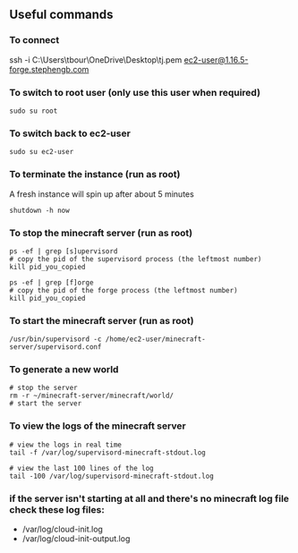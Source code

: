 ## Useful commands 

### To connect
ssh -i C:\Users\tbour\OneDrive\Desktop\tj.pem ec2-user@1.16.5-forge.stephengb.com

### To switch to root user (only use this user when required)
```
sudo su root
```

### To switch back to ec2-user
```
sudo su ec2-user
```

### To terminate the instance (run as root)
A fresh instance will spin up after about 5 minutes
```
shutdown -h now
```

### To stop the minecraft server (run as root)
```
ps -ef | grep [s]upervisord
# copy the pid of the supervisord process (the leftmost number)
kill pid_you_copied

ps -ef | grep [f]orge
# copy the pid of the forge process (the leftmost number)
kill pid_you_copied
```

### To start the minecraft server (run as root)
```
/usr/bin/supervisord -c /home/ec2-user/minecraft-server/supervisord.conf
```

### To generate a new world
```
# stop the server
rm -r ~/minecraft-server/minecraft/world/
# start the server
```

### To view the logs of the minecraft server
```
# view the logs in real time
tail -f /var/log/supervisord-minecraft-stdout.log

# view the last 100 lines of the log
tail -100 /var/log/supervisord-minecraft-stdout.log
```

### if the server isn't starting at all and there's no minecraft log file check these log files:
- /var/log/cloud-init.log
- /var/log/cloud-init-output.log
